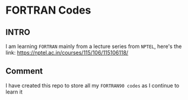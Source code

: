 # FORTRAN Codes

## INTRO
I am learning `FORTRAN` mainly from a lecture series from `NPTEL`, here's the link:
https://nptel.ac.in/courses/115/106/115106118/

## Comment
I have created this repo to store all my `FORTRAN90 codes` as I continue to learn it
